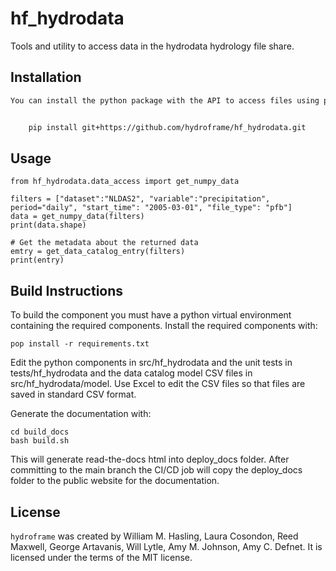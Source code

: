# hf_hydrodata

Tools and utility to access data in the hydrodata hydrology file share.

## Installation

```bash
You can install the python package with the API to access files using pip with::


    pip install git+https://github.com/hydroframe/hf_hydrodata.git
```

## Usage

    from hf_hydrodata.data_access import get_numpy_data

    filters = ["dataset":"NLDAS2", "variable":"precipitation", period="daily", "start_time": "2005-03-01", "file_type": "pfb"]
    data = get_numpy_data(filters)
    print(data.shape)

    # Get the metadata about the returned data
    emtry = get_data_catalog_entry(filters)
    print(entry)

## Build Instructions

To build the component you must have a python virtual environment containing
the required components. Install the required components with:

    pop install -r requirements.txt

Edit the python components in src/hf_hydrodata and the unit tests in tests/hf_hydrodata and the data catalog model CSV files in src/hf_hydrodata/model.
Use Excel to edit the CSV files so that files are saved in standard CSV format.

Generate the documentation with:

    cd build_docs
    bash build.sh

This will generate read-the-docs html into deploy_docs folder.
After committing to the main branch the CI/CD job will copy the deploy_docs folder to the public website for the documentation.

## License

`hydroframe` was created by William M. Hasling, Laura Cosondon, Reed Maxwell, George Artavanis, Will Lytle, Amy M. Johnson, Amy C. Defnet. It is licensed under the terms of the MIT license.



